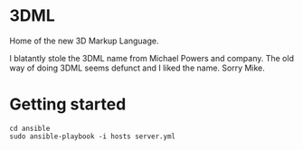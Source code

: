 # 3DML

Home of the new 3D Markup Language.

I blatantly stole the 3DML name from Michael Powers and company. The old way of doing 3DML seems defunct and I liked the name. Sorry Mike.

# Getting started

```
cd ansible
sudo ansible-playbook -i hosts server.yml
```
